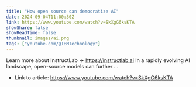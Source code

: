 ```yaml
---
title: "How open source can democratize AI"
date: 2024-09-04T11:00:30Z
link: https://www.youtube.com/watch?v=SkXgG6ksKTA
showShare: false
showReadTime: false
thumbnail: images/ai.png
tags: ["youtube.com/@IBMTechnology"]
---
```

Learn more about InstructLab → https://instructlab.ai In a rapidly evolving AI landscape, open-source models can further ...

- Link to article: https://www.youtube.com/watch?v=SkXgG6ksKTA
